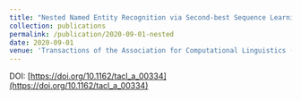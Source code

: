 ```yaml
---
title: "Nested Named Entity Recognition via Second-best Sequence Learning and Decoding"
collection: publications
permalink: /publication/2020-09-01-nested
date: 2020-09-01
venue: 'Transactions of the Association for Computational Linguistics (TACL)'
---
```

DOI: [https://doi.org/10.1162/tacl_a_00334](https://doi.org/10.1162/tacl_a_00334)
